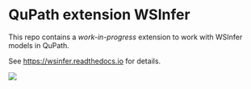 # QuPath extension WSInfer

This repo contains a *work-in-progress* extension to work with WSInfer models in QuPath.

See https://wsinfer.readthedocs.io for details.

<img src=https://github.com/alanocallaghan/qupath-extension-wsinfer/assets/10779688/619e142d-5005-49aa-adac-e02c1c82f62b/>
